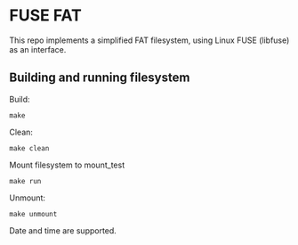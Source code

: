 # FUSE FAT

This repo implements a simplified FAT filesystem, using Linux FUSE (libfuse) as an interface.

## Building and running filesystem

Build:
```
make
```

Clean:
```
make clean
```

Mount filesystem to mount_test
```
make run
```

Unmount:
```
make unmount
```


Date and time are supported.

